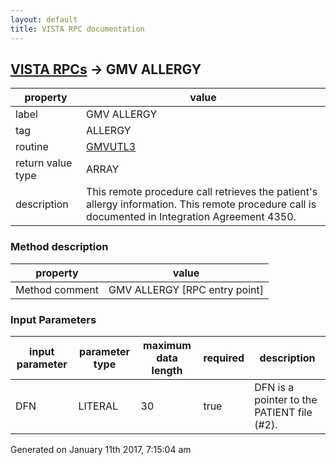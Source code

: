 ```yaml
---
layout: default
title: VISTA RPC documentation
---
```




## [VISTA RPCs](TableOfContent.md) &#8594; GMV ALLERGY 

 property | value 
--- | --- 
 label | GMV ALLERGY
 tag | ALLERGY
 routine | [GMVUTL3](http://code.osehra.org/dox/Routine_GMVUTL3_source.html)
 return value type | ARRAY
 description | This remote procedure call retrieves the patient's allergy information. This remote procedure call is documented in Integration Agreement 4350.


### Method description

 property | value 
--- | --- 
 Method comment | GMV ALLERGY [RPC entry point]

### Input Parameters

| input parameter | parameter type | maximum data length | required | description | 
| --- | --- | --- | --- | --- | 
| DFN | LITERAL | 30 | true | DFN is a pointer to the PATIENT file (#2). | 




 Generated on January 11th 2017, 7:15:04 am